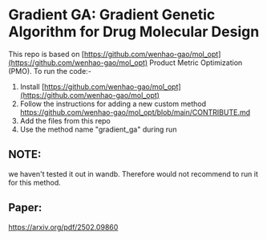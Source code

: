 # Gradient GA: Gradient Genetic Algorithm for Drug Molecular Design

This repo is based on [https://github.com/wenhao-gao/mol_opt](https://github.com/wenhao-gao/mol_opt) Product Metric Optimization (PMO). 
To run the code:-
1. Install [https://github.com/wenhao-gao/mol_opt](https://github.com/wenhao-gao/mol_opt)
2. Follow the instructions for adding a new custom method https://github.com/wenhao-gao/mol_opt/blob/main/CONTRIBUTE.md
3. Add the files from this repo
4. Use the method name "gradient_ga" during run

## NOTE: 
we haven't tested it out in wandb. Therefore would not recommend to run it for this method.

## Paper:
https://arxiv.org/pdf/2502.09860
